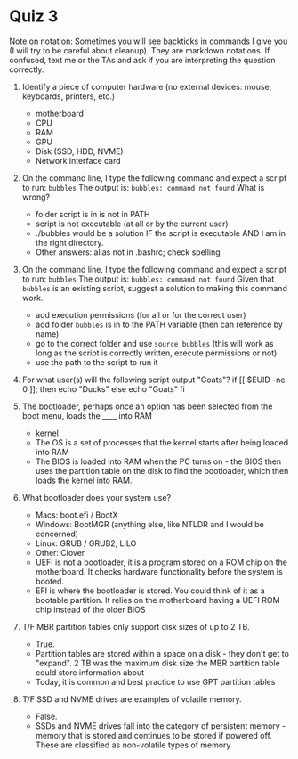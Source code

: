 # Quiz 3

Note on notation:  Sometimes you will see backticks in commands I give you (I will try to be careful about cleanup).  They are markdown notations.  If confused, text me or the TAs and ask if you are interpreting the question correctly.

1. Identify a piece of computer hardware (no external devices: mouse, keyboards, printers, etc.)
    - motherboard
    - CPU
    - RAM
    - GPU
    - Disk (SSD, HDD, NVME)
    - Network interface card

2. On the command line, I type the following command and expect a script to run:
`bubbles`
The output is: 
`bubbles: command not found`
What is wrong?
    - folder script is in is not in PATH
    - script is not executable (at all or by the current user)
    - ./bubbles would be a solution IF the script is executable AND I am in the right directory.
    - Other answers: alias not in .bashrc; check spelling

3. On the command line, I type the following command and expect a script to run:
`bubbles`
The output is: 
`bubbles: command not found`
Given that `bubbles` is an existing script, suggest a solution to making this command work.
    - add execution permissions (for all or for the correct user)
    - add folder `bubbles` is in to the PATH variable (then can reference by name)
    - go to the correct folder and use `source bubbles` (this will work as long as the script is correctly written, execute permissions or not)
    - use the path to the script to run it


4. For what user(s) will the following script output "Goats"?
if [[ $EUID -ne 0 ]]; then
    echo "Ducks"
else
    echo "Goats"
fi

5. The bootloader, perhaps once an option has been selected from the boot menu, loads the ____ into RAM
    - kernel
    - The OS is a set of processes that the kernel starts after being loaded into RAM
    - The BIOS is loaded into RAM when the PC turns on - the BIOS then uses the partition table on the disk to find the bootloader, which then loads the kernel into RAM.  

6. What bootloader does your system use?
    - Macs: boot.efi / BootX
    - Windows: BootMGR (anything else, like NTLDR and I would be concerned)
    - Linux: GRUB / GRUB2, LILO
    - Other: Clover
    - UEFI is not a bootloader, it is a program stored on a ROM chip on the motherboard.  It checks hardware functionality before the system is booted.
    - EFI is where the bootloader is stored.  You could think of it as a bootable partition.  It relies on the motherboard having a UEFI ROM chip instead of the older BIOS

7. T/F MBR partition tables only support disk sizes of up to 2 TB.
    - True.  
    - Partition tables are stored within a space on a disk - they don't get to "expand".  2 TB was the maximum disk size the MBR partition table could store information about
    - Today, it is common and best practice to use GPT partition tables

8. T/F SSD and NVME drives are examples of volatile memory.
    - False.
    - SSDs and NVME drives fall into the category of persistent memory - memory that is stored and continues to be stored if powered off.  These are classified as non-volatile types of memory

